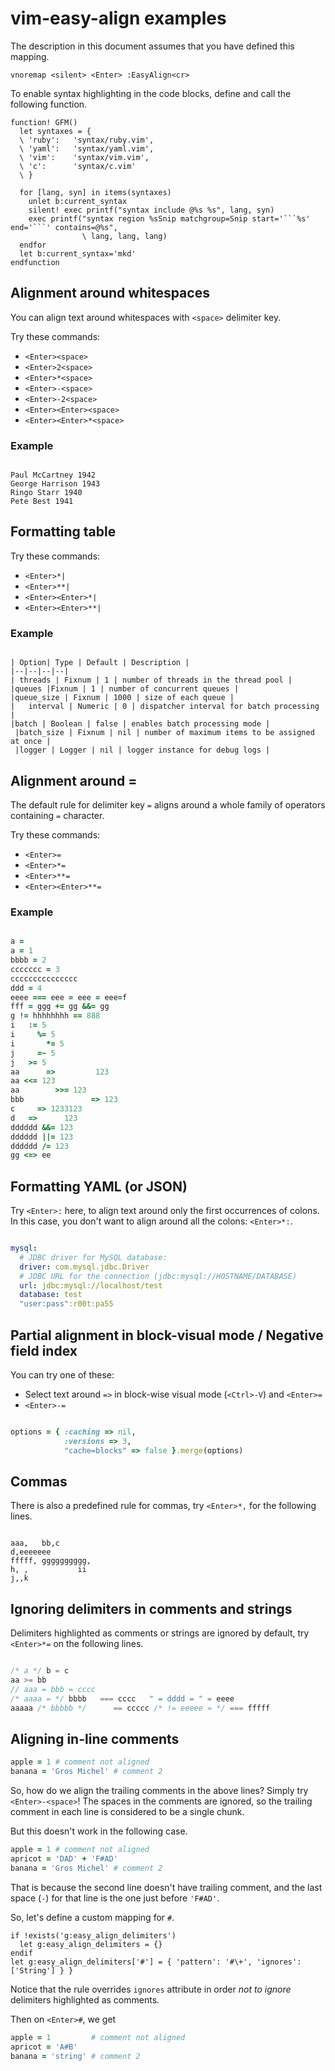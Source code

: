 vim-easy-align examples
=======================

The description in this document assumes that you have defined this mapping.

```vim
vnoremap <silent> <Enter> :EasyAlign<cr>
```

To enable syntax highlighting in the code blocks, define and call the following
function.

```vim
function! GFM()
  let syntaxes = {
  \ 'ruby':   'syntax/ruby.vim',
  \ 'yaml':   'syntax/yaml.vim',
  \ 'vim':    'syntax/vim.vim',
  \ 'c':      'syntax/c.vim'
  \ }

  for [lang, syn] in items(syntaxes)
    unlet b:current_syntax
    silent! exec printf("syntax include @%s %s", lang, syn)
    exec printf("syntax region %sSnip matchgroup=Snip start='```%s' end='```' contains=@%s",
                \ lang, lang, lang)
  endfor
  let b:current_syntax='mkd'
endfunction
```

Alignment around whitespaces
----------------------------

You can align text around whitespaces with `<space>` delimiter key.

Try these commands:
- `<Enter><space>`
- `<Enter>2<space>`
- `<Enter>*<space>`
- `<Enter>-<space>`
- `<Enter>-2<space>`
- `<Enter><Enter><space>`
- `<Enter><Enter>*<space>`

### Example

```

Paul McCartney 1942
George Harrison 1943
Ringo Starr 1940
Pete Best 1941

```

Formatting table
----------------

Try these commands:
- `<Enter>*|`
- `<Enter>**|`
- `<Enter><Enter>*|`
- `<Enter><Enter>**|`

### Example

```

| Option| Type | Default | Description |
|--|--|--|--|
| threads | Fixnum | 1 | number of threads in the thread pool |
|queues |Fixnum | 1 | number of concurrent queues |
|queue_size | Fixnum | 1000 | size of each queue |
|   interval | Numeric | 0 | dispatcher interval for batch processing |
|batch | Boolean | false | enables batch processing mode |
 |batch_size | Fixnum | nil | number of maximum items to be assigned at once |
 |logger | Logger | nil | logger instance for debug logs |

```


Alignment around =
------------------

The default rule for delimiter key `=` aligns around a whole family of operators
containing `=` character.

Try these commands:
- `<Enter>=`
- `<Enter>*=`
- `<Enter>**=`
- `<Enter><Enter>**=`

### Example

```ruby

a =
a = 1
bbbb = 2
ccccccc = 3
ccccccccccccccc
ddd = 4
eeee === eee = eee = eee=f
fff = ggg += gg &&= gg
g != hhhhhhhh == 888
i   := 5
i     %= 5
i       *= 5
j     =~ 5
j   >= 5
aa      =>         123
aa <<= 123
aa        >>= 123
bbb               => 123
c     => 1233123
d   =>      123
dddddd &&= 123
dddddd ||= 123
dddddd /= 123
gg <=> ee

```

Formatting YAML (or JSON)
-------------------------

Try `<Enter>:` here, to align text around only the first occurrences of colons.
In this case, you don't want to align around all the colons: `<Enter>*:`.

```yaml

mysql:
  # JDBC driver for MySQL database:
  driver: com.mysql.jdbc.Driver
  # JDBC URL for the connection (jdbc:mysql://HOSTNAME/DATABASE)
  url: jdbc:mysql://localhost/test
  database: test
  "user:pass":r00t:pa55

```

Partial alignment in block-visual mode / Negative field index
-------------------------------------------------------------

You can try one of these:
- Select text around `=>` in block-wise visual mode (`<Ctrl>-V`) and `<Enter>=`
- `<Enter>-=`

```ruby

options = { :caching => nil,
            :versions => 3,
            "cache=blocks" => false }.merge(options)

```

Commas
------

There is also a predefined rule for commas, try `<Enter>*,` for the following
lines.

```

aaa,   bb,c
d,eeeeeee
fffff, gggggggggg,
h, ,           ii
j,,k

```

Ignoring delimiters in comments and strings
-------------------------------------------

Delimiters highlighted as comments or strings are ignored by default, try
`<Enter>*=` on the following lines.

```c

/* a */ b = c
aa >= bb
// aaa = bbb = cccc
/* aaaa = */ bbbb   === cccc   " = dddd = " = eeee
aaaaa /* bbbbb */      == ccccc /* != eeeee = */ === fffff

```

Aligning in-line comments
-------------------------

```ruby
apple = 1 # comment not aligned
banana = 'Gros Michel' # comment 2
```

So, how do we align the trailing comments in the above lines?
Simply try `<Enter>-<space>`! The spaces in the comments are ignored, so the
trailing comment in each line is considered to be a single chunk.

But this doesn't work in the following case.

```ruby
apple = 1 # comment not aligned
apricot = 'DAD' + 'F#AD'
banana = 'Gros Michel' # comment 2
```

That is because the second line doesn't have trailing comment, and
the last space (`-`) for that line is the one just before `'F#AD'`.

So, let's define a custom mapping for `#`.

```vim
if !exists('g:easy_align_delimiters')
  let g:easy_align_delimiters = {}
endif
let g:easy_align_delimiters['#'] = { 'pattern': '#\+', 'ignores': ['String'] } }
```

Notice that the rule overrides `ignores` attribute in order *not to ignore*
delimiters highlighted as comments.

Then on `<Enter>#`, we get

```ruby
apple = 1         # comment not aligned
apricot = 'A#B'
banana = 'string' # comment 2
```

